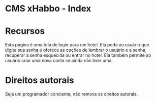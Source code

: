 # CMS xHabbo  - Index 


# Recursos 

Esta página é uma tela de login para um hotel. 
Ela pede ao usuário que digite sua senha e oferece as opções de lembrar o usuário e a senha, recuperar a senha esquecida ou entrar no hotel.
Ela também permite ao usuário criar uma nova conta se ainda não tiver uma. 

# Direitos autorais

Seja um programador conciente, não remova os direitos autorais.

